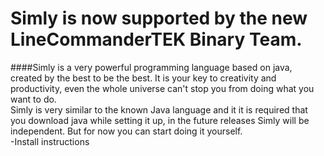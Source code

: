 # Simly is now supported by the new LineCommanderTEK Binary Team.

####Simly is a very powerful programming language based on java, created by the best to be the best. It is your key to creativity and productivity, even the whole universe can't stop you from doing what you want to do.
<br>
Simly is very similar to the known Java language and it it is required that you download java while setting it up, in the future releases Simly will be independent. But for now you can start doing it yourself.
<br>-Install instructions</br>
